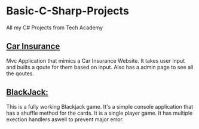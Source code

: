 # Basic-C-Sharp-Projects

All my C# Projects from Tech Academy 


## [Car Insurance](https://github.com/GarrettHiles/Basic-C-Sharp-Projects/tree/main/Basic_C%23_Projects/Basic_C%23_Programs/CarInsurance)
Mvc Application that mimics a Car Insurance Website. It takes user input and builts a qoute for them based on input. Also has a admin page to see all the qoutes.

## [BlackJack:](https://github.com/GarrettHiles/Basic-C-Sharp-Projects/tree/main/Basic_C%23_Projects/Basic_C%23_Programs/Struct%20Assignment/ClassesAndObjects)
This is a fully working Blackjack game. It's a simple console application that has a shuffle method for the cards. It is a single player game. It has multiple exection handlers aswell to prevent major error. 

